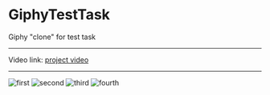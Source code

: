 # GiphyTestTask
Giphy "clone" for test task

-----------
Video link: [project video](https://www.veed.io/view/0d11333c-d15e-4498-a1df-d09cc42365d0?sharingWidget=true&panel=share)

-----------

![first](https://s3.gifyu.com/images/ezgif.com-gif-maker416fe94d6518bcc3.gif)
![second](https://s3.gifyu.com/images/ezgif.com-gif-maker-2f7c1364ee9d17b0c.gif)
![third](https://s3.gifyu.com/images/ezgif.com-gif-maker-332e692fff4624162.gif)
![fourth](https://s9.gifyu.com/images/ezgif.com-gif-maker-48517a072920b178c.gif)

